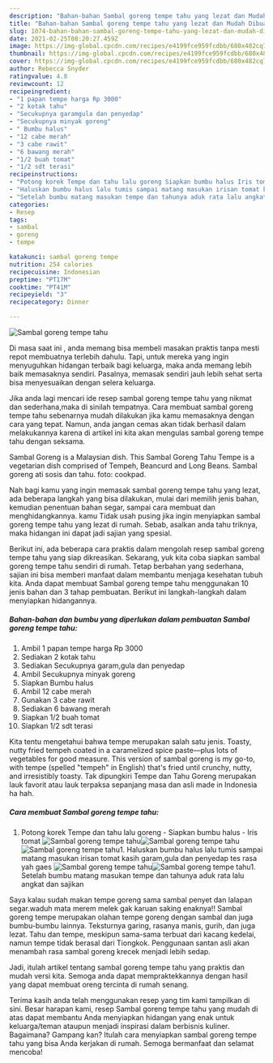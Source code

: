 ```yaml
---
description: "Bahan-bahan Sambal goreng tempe tahu yang lezat dan Mudah Dibuat"
title: "Bahan-bahan Sambal goreng tempe tahu yang lezat dan Mudah Dibuat"
slug: 1074-bahan-bahan-sambal-goreng-tempe-tahu-yang-lezat-dan-mudah-dibuat
date: 2021-02-25T08:20:27.459Z
image: https://img-global.cpcdn.com/recipes/e4199fce959fcdbb/680x482cq70/sambal-goreng-tempe-tahu-foto-resep-utama.jpg
thumbnail: https://img-global.cpcdn.com/recipes/e4199fce959fcdbb/680x482cq70/sambal-goreng-tempe-tahu-foto-resep-utama.jpg
cover: https://img-global.cpcdn.com/recipes/e4199fce959fcdbb/680x482cq70/sambal-goreng-tempe-tahu-foto-resep-utama.jpg
author: Rebecca Snyder
ratingvalue: 4.8
reviewcount: 12
recipeingredient:
- "1 papan tempe harga Rp 3000"
- "2 kotak tahu"
- "Secukupnya garamgula dan penyedap"
- "Secukupnya minyak goreng"
- " Bumbu halus"
- "12 cabe merah"
- "3 cabe rawit"
- "6 bawang merah"
- "1/2 buah tomat"
- "1/2 sdt terasi"
recipeinstructions:
- "Potong korek Tempe dan tahu lalu goreng Siapkan bumbu halus Iris tomat"
- "Haluskan bumbu halus lalu tumis sampai matang masukan irisan tomat kasih garam,gula dan penyedap tes rasa yah gaes"
- "Setelah bumbu matang masukan tempe dan tahunya aduk rata lalu angkat dan sajikan"
categories:
- Resep
tags:
- sambal
- goreng
- tempe

katakunci: sambal goreng tempe 
nutrition: 254 calories
recipecuisine: Indonesian
preptime: "PT17M"
cooktime: "PT41M"
recipeyield: "3"
recipecategory: Dinner

---
```



![Sambal goreng tempe tahu](https://img-global.cpcdn.com/recipes/e4199fce959fcdbb/680x482cq70/sambal-goreng-tempe-tahu-foto-resep-utama.jpg)

Di masa  saat ini , anda memang bisa membeli masakan praktis tanpa mesti repot membuatnya terlebih dahulu. Tapi, untuk mereka yang ingin menyuguhkan hidangan terbaik bagi keluarga, maka anda memang lebih baik memasaknya sendiri. Pasalnya, memasak sendiri jauh lebih sehat serta bisa menyesuaikan dengan selera keluarga.

Jika anda lagi mencari ide resep sambal goreng tempe tahu yang nikmat dan sederhana,maka di sinilah tempatnya. Cara membuat sambal goreng tempe tahu  sebenarnya mudah dilakukan jika kamu memasaknya dengan cara yang tepat. Namun, anda jangan cemas akan tidak berhasil dalam melakukannya 
karena di artikel ini kita akan mengulas sambal goreng tempe tahu dengan seksama.  

Sambal Goreng is a Malaysian dish. This Sambal Goreng Tahu Tempe is a vegetarian dish comprised of Tempeh, Beancurd and Long Beans. Sambal goreng ati sosis dan tahu. foto: cookpad.

Nah bagi kamu yang ingin memasak sambal goreng tempe tahu yang lezat, ada beberapa langkah yang bisa dilakukan, mulai dari memilih jenis bahan, kemudian penentuan bahan segar, sampai cara membuat dan menghidangkannya. kamu Tidak usah pusing jika ingin menyiapkan sambal goreng tempe tahu yang lezat di rumah. Sebab, asalkan anda  tahu triknya, maka hidangan ini dapat jadi sajian yang spesial.

Berikut ini, ada beberapa cara praktis  dalam mengolah resep sambal goreng tempe tahu yang siap dikreasikan. Sekarang, yuk kita coba siapkan sambal goreng tempe tahu sendiri di rumah. Tetap berbahan yang sederhana, sajian ini bisa memberi manfaat dalam membantu menjaga kesehatan tubuh kita. Anda dapat membuat Sambal goreng tempe tahu menggunakan 10 jenis bahan dan 3 tahap pembuatan. Berikut ini langkah-langkah dalam menyiapkan hidangannya.

<!--inarticleads1-->

##### Bahan-bahan dan bumbu yang diperlukan dalam pembuatan Sambal goreng tempe tahu:

1. Ambil 1 papan tempe harga Rp 3000
1. Sediakan 2 kotak tahu
1. Sediakan Secukupnya garam,gula dan penyedap
1. Ambil Secukupnya minyak goreng
1. Siapkan  Bumbu halus
1. Ambil 12 cabe merah
1. Gunakan 3 cabe rawit
1. Sediakan 6 bawang merah
1. Siapkan 1/2 buah tomat
1. Siapkan 1/2 sdt terasi


Kita tentu mengetahui bahwa tempe merupakan salah satu jenis. Toasty, nutty fried tempeh coated in a caramelized spice paste—plus lots of vegetables for good measure. This version of sambal goreng is my go-to, with tempe (spelled &#34;tempeh&#34; in English) that&#39;s fried until crunchy, nutty, and irresistibly toasty. Tak dipungkiri Tempe dan Tahu Goreng merupakan lauk favorit atau lauk terpaksa sepanjang masa dan asli made in Indonesia ha hah. 

<!--inarticleads2-->

##### Cara membuat Sambal goreng tempe tahu:

1. Potong korek Tempe dan tahu lalu goreng - Siapkan bumbu halus - Iris tomat
<img src="https://img-global.cpcdn.com/steps/973517b28809d0eb/160x128cq70/sambal-goreng-tempe-tahu-langkah-memasak-1-foto.jpg" alt="Sambal goreng tempe tahu"><img src="https://img-global.cpcdn.com/steps/7a8808518777042b/160x128cq70/sambal-goreng-tempe-tahu-langkah-memasak-1-foto.jpg" alt="Sambal goreng tempe tahu"><img src="https://img-global.cpcdn.com/steps/90bbf037fbb52386/160x128cq70/sambal-goreng-tempe-tahu-langkah-memasak-1-foto.jpg" alt="Sambal goreng tempe tahu">1. Haluskan bumbu halus lalu tumis sampai matang masukan irisan tomat kasih garam,gula dan penyedap tes rasa yah gaes
<img src="https://img-global.cpcdn.com/steps/012ee3778ba5d5bc/160x128cq70/sambal-goreng-tempe-tahu-langkah-memasak-2-foto.jpg" alt="Sambal goreng tempe tahu"><img src="https://img-global.cpcdn.com/steps/752d540d25460efc/160x128cq70/sambal-goreng-tempe-tahu-langkah-memasak-2-foto.jpg" alt="Sambal goreng tempe tahu">1. Setelah bumbu matang masukan tempe dan tahunya aduk rata lalu angkat dan sajikan


Saya kalau sudah makan tempe goreng sama sambal penyet dan lalapan segar.waduh mata merem melek gak karuan saking enaknya!! Sambal goreng tempe merupakan olahan tempe goreng dengan sambal dan juga bumbu-bumbu lainnya. Teksturnya garing, rasanya manis, gurih, dan juga lezat. Tahu dan tempe, meskipun sama-sama terbuat dari kacang kedelai, namun tempe tidak berasal dari Tiongkok. Penggunaan santan asli akan menambah rasa sambal goreng krecek menjadi lebih sedap. 

Jadi, itulah artikel tentang  sambal goreng tempe tahu  yang praktis dan mudah versi kita. Semoga anda dapat mempraktekkannya dengan hasil yang dapat membuat oreng tercinta di rumah senang. 

Terima kasih anda telah menggunakan resep yang tim kami tampilkan di sini. Besar harapan kami, resep  Sambal goreng tempe tahu yang mudah di atas dapat membantu Anda menyiapkan hidangan yang enak untuk keluarga/teman ataupun menjadi inspirasi dalam berbisnis kuliner. Bagaimana? Gampang kan? Itulah cara menyiapkan sambal goreng tempe tahu yang bisa Anda kerjakan di rumah. Semoga bermanfaat dan selamat mencoba!

